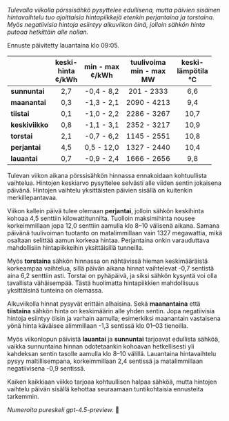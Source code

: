 *Tulevalla viikolla pörssisähkö pysyttelee edullisena, mutta päivien sisäinen hintavaihtelu tuo ajoittaisia hintapiikkejä etenkin perjantaina ja torstaina. Myös negatiivisia hintoja esiintyy alkuviikon öinä, jolloin sähkön hinta putoaa hetkittäin alle nollan.*

Ennuste päivitetty lauantaina klo 09:05.

|              | keski-<br>hinta<br>¢/kWh | min - max<br>¢/kWh | tuulivoima<br>min - max<br>MW | keski-<br>lämpötila<br>°C |
|:-------------|:----------------:|:----------------:|:-------------:|:-------------:|
| **sunnuntai**   |        2,7       |     -0,4 - 8,2     |       201 - 2333       |        6,6        |
| **maanantai**   |        0,3       |     -1,3 - 2,1     |      2090 - 4213       |        9,4        |
| **tiistai**     |        0,1       |     -1,0 - 2,2     |      2286 - 3267       |       10,7        |
| **keskiviikko** |        0,8       |     -1,1 - 3,1     |      2352 - 3217       |       10,9        |
| **torstai**     |        2,1       |     -0,7 - 6,2     |      1145 - 2551       |       10,8        |
| **perjantai**   |        4,5       |      0,5 - 12,0    |      1327 - 2440       |       10,4        |
| **lauantai**    |        0,7       |     -0,9 - 2,4     |      1666 - 2656       |        9,8        |

Tulevan viikon aikana pörssisähkön hinnassa ennakoidaan kohtuullista vaihtelua. Hintojen keskiarvo pysyttelee selvästi alle viiden sentin jokaisena päivänä. Hintojen vaihtelu yksittäisten päivien sisällä on kuitenkin merkillepantavaa.

Viikon kallein päivä tulee olemaan **perjantai**, jolloin sähkön keskihinta kohoaa 4,5 senttiin kilowattitunnilta. Tuolloin maksimihinta nousee korkeimmillaan jopa 12,0 senttiin aamulla klo 8–10 välisenä aikana. Samana päivänä tuulivoiman tuotanto on matalimmillaan vain 1327 megawattia, mikä osaltaan selittää aamun korkeaa hintaa. Perjantaina onkin varauduttava mahdollisiin hintapiikkeihin yksittäisillä tunneilla.

Myös **torstaina** sähkön hinnassa on nähtävissä hieman keskimääräistä korkeampaa vaihtelua, sillä päivän aikana hinnat vaihtelevat -0,7 sentistä aina 6,2 senttiin asti. Torstai on pyhäpäivä, ja siksi sähkön kysyntä voi olla tavallista vähäisempää. Tästä huolimatta hintapiikkien mahdollisuus yksittäisinä tunteina on olemassa.

Alkuviikolla hinnat pysyvät erittäin alhaisina. Sekä **maanantaina** että **tiistaina** sähkön hinta on keskimäärin alle yhden sentin. Jopa negatiivisia hintoja esiintyy öisin ja varhain aamulla; esimerkiksi maanantain vastaisena yönä hinta käväisee alimmillaan -1,3 sentissä klo 01–03 tienoilla.

Myös viikonlopun päivistä **lauantai** ja **sunnuntai** tarjoavat edullista sähköä, vaikka sunnuntaina hinnan odotetaankin kohoavan hetkellisesti yli kahdeksan sentin tasolle aamulla klo 8–10 välillä. Lauantaina hintavaihtelu pysyy maltillisempana, korkeimmillaan 2,4 sentissä ja matalimmillaan negatiivisena -0,9 sentissä.

Kaiken kaikkiaan viikko tarjoaa kohtuullisen halpaa sähköä, mutta hintojen vaihtelu päivän sisällä kehottaa seuraamaan tuntikohtaisia ennusteita tarkemmin.

*Numeroita pureskeli gpt-4.5-preview.* 🔌
